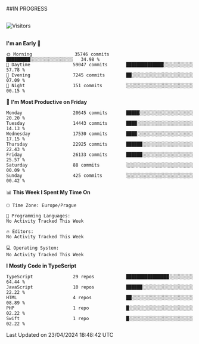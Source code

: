 ##IN PROGRESS
##
![Visitors](https://komarev.com/ghpvc/?username=petrbui&style=for-the-badge&label=Visitors+👀)



##
<!--
[![My GitHub stats](https://github-readme-stats.vercel.app/api?username=petrbui&theme=github_dark)](https://github.com/anuraghazra/github-readme-stats)

[![My wakatime stats](https://github-readme-stats.vercel.app/api/wakatime?username=petrbui&theme=github_dark)](https://github.com/anuraghazra/github-readme-stats)
-->
<!--START_SECTION:waka-->
**I'm an Early 🐤** 

```text
🌞 Morning                35746 commits       █████████░░░░░░░░░░░░░░░░   34.98 % 
🌆 Daytime                59047 commits       ██████████████░░░░░░░░░░░   57.78 % 
🌃 Evening                7245 commits        ██░░░░░░░░░░░░░░░░░░░░░░░   07.09 % 
🌙 Night                  151 commits         ░░░░░░░░░░░░░░░░░░░░░░░░░   00.15 % 
```
📅 **I'm Most Productive on Friday** 

```text
Monday                   20645 commits       █████░░░░░░░░░░░░░░░░░░░░   20.20 % 
Tuesday                  14443 commits       ████░░░░░░░░░░░░░░░░░░░░░   14.13 % 
Wednesday                17530 commits       ████░░░░░░░░░░░░░░░░░░░░░   17.15 % 
Thursday                 22925 commits       ██████░░░░░░░░░░░░░░░░░░░   22.43 % 
Friday                   26133 commits       ██████░░░░░░░░░░░░░░░░░░░   25.57 % 
Saturday                 88 commits          ░░░░░░░░░░░░░░░░░░░░░░░░░   00.09 % 
Sunday                   425 commits         ░░░░░░░░░░░░░░░░░░░░░░░░░   00.42 % 
```


📊 **This Week I Spent My Time On** 

```text
🕑︎ Time Zone: Europe/Prague

💬 Programming Languages: 
No Activity Tracked This Week

🔥 Editors: 
No Activity Tracked This Week

💻 Operating System: 
No Activity Tracked This Week
```

**I Mostly Code in TypeScript** 

```text
TypeScript               29 repos            ████████████████░░░░░░░░░   64.44 % 
JavaScript               10 repos            ██████░░░░░░░░░░░░░░░░░░░   22.22 % 
HTML                     4 repos             ██░░░░░░░░░░░░░░░░░░░░░░░   08.89 % 
PHP                      1 repo              █░░░░░░░░░░░░░░░░░░░░░░░░   02.22 % 
Swift                    1 repo              █░░░░░░░░░░░░░░░░░░░░░░░░   02.22 % 
```




 Last Updated on 23/04/2024 18:48:42 UTC
<!--END_SECTION:waka-->
